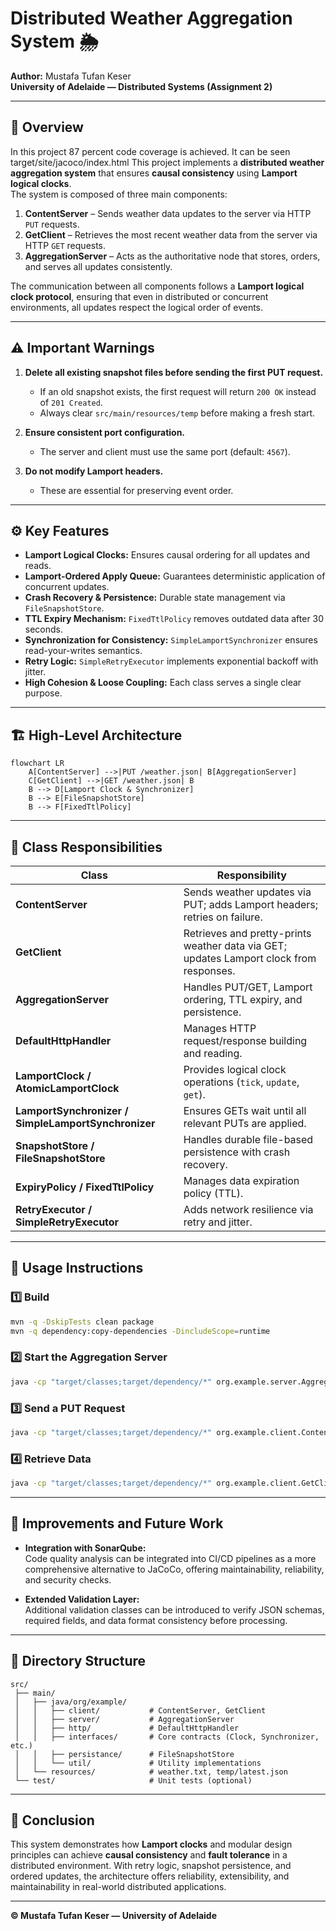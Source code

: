# Distributed Weather Aggregation System 🌦️  
**Author:** Mustafa Tufan Keser  
**University of Adelaide — Distributed Systems (Assignment 2)**  

---

## 🧭 Overview
In this project 87 percent code coverage is achieved. It can be seen target/site/jacoco/index.html
This project implements a **distributed weather aggregation system** that ensures **causal consistency** using **Lamport logical clocks**.  
The system is composed of three main components:

1. **ContentServer** – Sends weather data updates to the server via HTTP `PUT` requests.  
2. **GetClient** – Retrieves the most recent weather data from the server via HTTP `GET` requests.  
3. **AggregationServer** – Acts as the authoritative node that stores, orders, and serves all updates consistently.

The communication between all components follows a **Lamport logical clock protocol**, ensuring that even in distributed or concurrent environments, all updates respect the logical order of events.

---

## ⚠️ Important Warnings

1. **Delete all existing snapshot files before sending the first PUT request.**  
   - If an old snapshot exists, the first request will return `200 OK` instead of `201 Created`.  
   - Always clear `src/main/resources/temp` before making a fresh start.  

2. **Ensure consistent port configuration.**  
   - The server and client must use the same port (default: `4567`).  

3. **Do not modify Lamport headers.**  
   - These are essential for preserving event order.  

---

## ⚙️ Key Features

- **Lamport Logical Clocks:** Ensures causal ordering for all updates and reads.  
- **Lamport-Ordered Apply Queue:** Guarantees deterministic application of concurrent updates.  
- **Crash Recovery & Persistence:** Durable state management via `FileSnapshotStore`.  
- **TTL Expiry Mechanism:** `FixedTtlPolicy` removes outdated data after 30 seconds.  
- **Synchronization for Consistency:** `SimpleLamportSynchronizer` ensures read-your-writes semantics.  
- **Retry Logic:** `SimpleRetryExecutor` implements exponential backoff with jitter.  
- **High Cohesion & Loose Coupling:** Each class serves a single clear purpose.  

---

## 🏗️ High-Level Architecture

```mermaid
flowchart LR
    A[ContentServer] -->|PUT /weather.json| B[AggregationServer]
    C[GetClient] -->|GET /weather.json| B
    B --> D[Lamport Clock & Synchronizer]
    B --> E[FileSnapshotStore]
    B --> F[FixedTtlPolicy]
```

---

## 🧩 Class Responsibilities

| Class | Responsibility |
|-------|----------------|
| **ContentServer** | Sends weather updates via PUT; adds Lamport headers; retries on failure. |
| **GetClient** | Retrieves and pretty-prints weather data via GET; updates Lamport clock from responses. |
| **AggregationServer** | Handles PUT/GET, Lamport ordering, TTL expiry, and persistence. |
| **DefaultHttpHandler** | Manages HTTP request/response building and reading. |
| **LamportClock / AtomicLamportClock** | Provides logical clock operations (`tick`, `update`, `get`). |
| **LamportSynchronizer / SimpleLamportSynchronizer** | Ensures GETs wait until all relevant PUTs are applied. |
| **SnapshotStore / FileSnapshotStore** | Handles durable file-based persistence with crash recovery. |
| **ExpiryPolicy / FixedTtlPolicy** | Manages data expiration policy (TTL). |
| **RetryExecutor / SimpleRetryExecutor** | Adds network resilience via retry and jitter. |

---

## 🧪 Usage Instructions

### 1️⃣ Build
```bash
mvn -q -DskipTests clean package
mvn -q dependency:copy-dependencies -DincludeScope=runtime
```

### 2️⃣ Start the Aggregation Server
```bash
java -cp "target/classes;target/dependency/*" org.example.server.AggregationServer 4567
```

### 3️⃣ Send a PUT Request
```bash
java -cp "target/classes;target/dependency/*" org.example.client.ContentServer localhost:4567 src/main/resources/weather.txt
```

### 4️⃣ Retrieve Data
```bash
java -cp "target/classes;target/dependency/*" org.example.client.GetClient localhost:4567 /weather.json
```

---

## 🔧 Improvements and Future Work

- **Integration with SonarQube:**  
  Code quality analysis can be integrated into CI/CD pipelines as a more comprehensive alternative to JaCoCo, offering maintainability, reliability, and security checks.  

- **Extended Validation Layer:**  
  Additional validation classes can be introduced to verify JSON schemas, required fields, and data format consistency before processing.  

---

## 📂 Directory Structure

```
src/
 ├── main/
 │   ├── java/org/example/
 │   │   ├── client/           # ContentServer, GetClient
 │   │   ├── server/           # AggregationServer
 │   │   ├── http/             # DefaultHttpHandler
 │   │   ├── interfaces/       # Core contracts (Clock, Synchronizer, etc.)
 │   │   ├── persistance/      # FileSnapshotStore
 │   │   └── util/             # Utility implementations
 │   └── resources/            # weather.txt, temp/latest.json
 └── test/                     # Unit tests (optional)
```

---

## 🏁 Conclusion

This system demonstrates how **Lamport clocks** and modular design principles can achieve **causal consistency** and **fault tolerance** in a distributed environment. With retry logic, snapshot persistence, and ordered updates, the architecture offers reliability, extensibility, and maintainability in real-world distributed applications.

---

**© Mustafa Tufan Keser — University of Adelaide**
